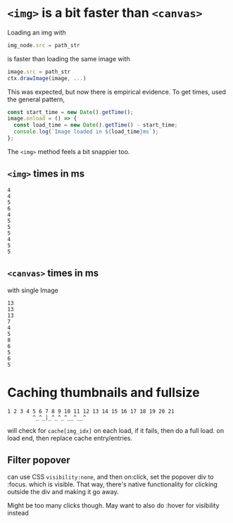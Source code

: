 # `<img>` is a bit faster than `<canvas>`

Loading an img with

```js
img_node.src = path_str
```

is faster than loading the same image with

```js
image.src = path_str
ctx.drawImage(image, ...)
```

This was expected, but now there is empirical evidence. To get times, used the general pattern,

```js
const start_time = new Date().getTime();
image.onload = () => {
  const load_time = new Date().getTime() - start_time;
  console.log(`Image loaded in ${load_time}ms`);
};
```

The `<img>` method feels a bit snappier too.

## `<img>` times in ms

```
4
4
5
6
4
5
5
5
4
5
5
```

## `<canvas>` times in ms

with single Image

```
13
13
13
7
4
5
8
6
5
6
5
```



# Caching thumbnails and fullsize





```
1 2 3 4 5 6 7 8 9 10 11 12 13 14 15 16 17 18 19 20 21
        ^_^_|_^_^_^__^__^
```

will check for `cache[img_idx]` on each load, if it fails, then do a full load. on load end, then replace cache entry/entries.



## Filter popover

can use CSS `visibility:none`, and then on:click, set the popover div to :focus. which is visible. That way, there's native functionality for clicking outside the div and making it go away.

Might be too many clicks though. May want to also do :hover for visibility instead



